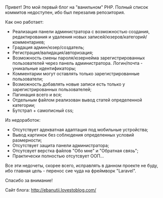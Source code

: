 Привет!
Это мой первый блог на "ванильном" PHP.
Полный список коммитов недоступен, ибо был перезалив репозитория.

Как оно работает:
- Реализация панели администратора с возможностью создания, редактирования и удаления новых записей/юзеров/категорий/комментариев;
- Градация админ/юзер/создатель;
- Регистрация/валидация/авторизация;
- Возможность смены пароля/юзернейма зарегистрированных пользователей через панель администратора. Логин/почта - уникальные идентификаторы;
- Комментарии могут оставлять только зарегистрированные пользователи;
- Возможность добавлять новые записи есть только у зарегистрированных пользователей;
- Пагинация всего и вся;
- Отдельным файлом реализован вывод статей определенной категории;
- Бутстрап + самописный css;

Из недоработок:
- Отсутствует адекватная адаптация под мобильные устройства;
- Вывод картинок без соблюдения определенных условий размерности;
- Отсутствует защита панели администратора;
- Отсутсвует верстка файлов "Обо мне" и "Обратная связь";
- Практически полностью отсутсвует ООП...

Все эти недочеты, скорее всего, исправлять в данном проекте не буду, ибо главная цель - перенос сие чуда на фреймворк "Laravel".

Спасибо за внимание!

Сайт блога: http://ebanutii.lovestoblog.com/
